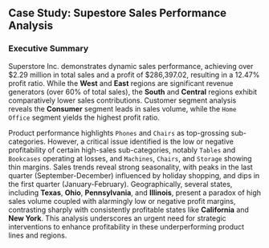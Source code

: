 <h2>Case Study: Supestore Sales Performance Analysis</h2>


<h3>Executive Summary</h3>

Superstore Inc. demonstrates dynamic sales performance, achieving over $2.29 million in total sales and a profit of $286,397.02, resulting in a 12.47% profit ratio. While the <b>West</b> and <b>East</b> regions are significant revenue generators (over 60% of total sales), the <b>South</b> and <b>Central</b> regions exhibit comparatively lower sales contributions. Customer segment analysis reveals the <b>Consumer</b> segment leads in sales volume, while the `Home Office` segment yields the highest profit ratio.

Product performance highlights `Phones` and `Chairs` as top-grossing sub-categories. However, a critical issue identified is the low or negative profitability of certain high-sales sub-categories, notably `Tables` and `Bookcases` operating at losses, and `Machines`, `Chairs`, and `Storage` showing thin margins. Sales trends reveal strong seasonality, with peaks in the last quarter (September-December) influenced by holiday shopping, and dips in the first quarter (January-February). Geographically, several states, including <b>Texas</b>, <b>Ohio</b>, <b>Pennsylvania</b>, and <b>Illinois</b>, present a paradox of high sales volume coupled with alarmingly low or negative profit margins, contrasting sharply with consistently profitable states like <b>California</b> and <b>New York</b>. This analysis underscores an urgent need for strategic interventions to enhance profitability in these underperforming product lines and regions.
